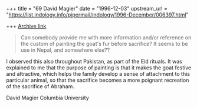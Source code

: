 +++
title = "69 David Magier"
date = "1996-12-03"
upstream_url = "https://list.indology.info/pipermail/indology/1996-December/006397.html"

+++
[Archive link](https://list.indology.info/pipermail/indology/1996-December/006397.html)

> Can somebody provide me with more information and/or reference on the
> custom of painting the goat's fur before sacrifice? It seems to be use
> in Nepal, and somewhere else??

I observed this also throughout Pakistan, as part of the Eid rituals.
It was explained to me that the purpose of painting is that it makes the
goat festive and attractive, which helps the family develop a sense of
attachment to this particular animal, so that the sacrifice becomes a
more poignant recreation of the sacrifice of Abraham.

David Magier
Columbia University




